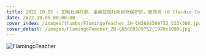 ```yaml
---
title: 2022.10.05 - 加勒比海红鹳，里奥拉加托斯自然保护区，墨西哥 (© Claudio Contreras/Minden Pictures)
date: 2022.10.05 00:00:00
cover_index: /images/thumbs/FlamingoTeacher_ZH-CN5688509752_533x300.jpg
cover_detail: /images/FlamingoTeacher_ZH-CN5688509752_1920x1080.jpg
---
```


![FlamingoTeacher](/images/FlamingoTeacher_ZH-CN5688509752_1920x1080.jpg)
